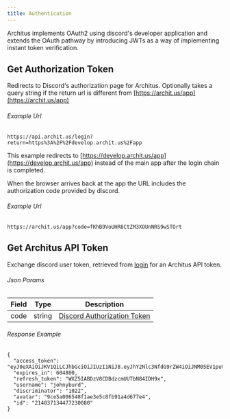 ```yaml
---
title: Authentication
---
```


Architus implements OAuth2 using discord's developer application and extends the OAuth pathway by introducing JWTs as a way of implementing instant token verification.

## Get Authorization Token

<Route method="GET" path="/login"/>

Redirects to Discord's authorization page for Architus. Optionally takes a query string if the return url is different from [https://archit.us/app](https://archit.us/app)

###### Example Url

```
https://api.archit.us/login?return=https%3A%2F%2Fdevelop.archit.us%2Fapp
```
This example redirects to [https://develop.archit.us/app](https://develop.archit.us/app) instead of the main app after the login chain is completed.

When the browser arrives back at the app the URL includes the authorization code provided by discord.

###### Example Url

```
https://archit.us/app?code=fKhB9VoUHR8CtZM3XOUnNRS9wSTOrt
```

## Get Architus API Token

<Route method="POST" path="/token_exchange"/>

Exchange discord user token, retrieved from [login](#get-authorization-token) for an Architus API token.

###### Json Params

| Field  | Type                                          | Description                                                                   |
| ------ | --------------------------------------------- | ----------------------------------------------------------------------------- |
| code | string                                        | [Discord Authorization Token](https://discordapp.com/developers/docs/topics/oauth2#authorization-code-grant) |

###### Response Example

```
{
  "access_token": "eyJ0eXAiOiJKV1QiLCJhbGciOiJIUzI1NiJ8.eyJhY2Nlc3NfdG9rZW4iOiJNM05EV1puVEl1Qmk2cG4wNFFmeUNHUG10MGpFTF0iLCJleHBpcmVzZ2luIjo2MDQ4MDAsInJlZnJlc2hfdG9rZW4iOiJXWFo1SUFCRHpWOENEQWR6Y21VVVRiTjg0SURIOXgiLCJ1c2VybmFtZSI6ImpvaG55YnVyZCIsImRpc2NyaW1pbmF0b3IiOiIxMDIyIiwiYXZhdGFyIjoiOWNlNWEwMDY1NDhmMWQlM2U1YzhmYjkxYTRkNjc3ZTQiLCJpZCI6IjIxNDAzNzEzNDQ3NzIzMDA4MCK9.2vEM3IjRPAfytMCdPq0gOIoe_lCwZ6MG7OF8WT73Bju",
  "expires_in": 604800,
  "refresh_token": "WXZ5IABDzV8CDBdzcmUUTbN84IDH9x",
  "username": "johnyburd",
  "discriminator": "1022",
  "avatar": "9ce5a006548f1ae3e5c8fb91a4d677e4",
  "id": "214037134477230080"
}
```
